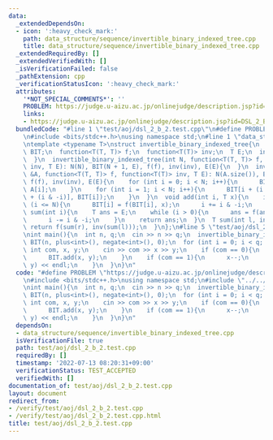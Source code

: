 ```yaml
---
data:
  _extendedDependsOn:
  - icon: ':heavy_check_mark:'
    path: data_structure/sequence/invertible_binary_indexed_tree.cpp
    title: data_structure/sequence/invertible_binary_indexed_tree.cpp
  _extendedRequiredBy: []
  _extendedVerifiedWith: []
  _isVerificationFailed: false
  _pathExtension: cpp
  _verificationStatusIcon: ':heavy_check_mark:'
  attributes:
    '*NOT_SPECIAL_COMMENTS*': ''
    PROBLEM: https://judge.u-aizu.ac.jp/onlinejudge/description.jsp?id=DSL_2_B
    links:
    - https://judge.u-aizu.ac.jp/onlinejudge/description.jsp?id=DSL_2_B
  bundledCode: "#line 1 \"test/aoj/dsl_2_b_2.test.cpp\"\n#define PROBLEM \"https://judge.u-aizu.ac.jp/onlinejudge/description.jsp?id=DSL_2_B\"\
    \n#include <bits/stdc++.h>\nusing namespace std;\n#line 1 \"data_structure/sequence/invertible_binary_indexed_tree.cpp\"\
    \ntemplate <typename T>\nstruct invertible_binary_indexed_tree{\n  int N;\n  vector<T>\
    \ BIT;\n  function<T(T, T)> f;\n  function<T(T)> inv;\n  T E;\n  invertible_binary_indexed_tree(){\n\
    \  }\n  invertible_binary_indexed_tree(int N, function<T(T, T)> f, function<T(T)>\
    \ inv, T E): N(N), BIT(N + 1, E), f(f), inv(inv), E(E){\n  }\n  invertible_binary_indexed_tree(vector<T>\
    \ &A, function<T(T, T)> f, function<T(T)> inv, T E): N(A.size()), BIT(N + 1),\
    \ f(f), inv(inv), E(E){\n    for (int i = 0; i < N; i++){\n      BIT[i + 1] =\
    \ A[i];\n    }\n    for (int i = 1; i < N; i++){\n      BIT[i + (i & -i)] = f(BIT[i\
    \ + (i & -i)], BIT[i]);\n    }\n  }\n  void add(int i, T x){\n    i++;\n    while\
    \ (i <= N){\n      BIT[i] = f(BIT[i], x);\n      i += i & -i;\n    }\n  }\n  T\
    \ sum(int i){\n    T ans = E;\n    while (i > 0){\n      ans = f(ans, BIT[i]);\n\
    \      i -= i & -i;\n    }\n    return ans;\n  }\n  T sum(int l, int r){\n   \
    \ return f(sum(r), inv(sum(l)));\n  }\n};\n#line 5 \"test/aoj/dsl_2_b_2.test.cpp\"\
    \nint main(){\n  int n, q;\n  cin >> n >> q;\n  invertible_binary_indexed_tree<int>\
    \ BIT(n, plus<int>(), negate<int>(), 0);\n  for (int i = 0; i < q; i++){\n   \
    \ int com, x, y;\n    cin >> com >> x >> y;\n    if (com == 0){\n      x--;\n\
    \      BIT.add(x, y);\n    }\n    if (com == 1){\n      x--;\n      cout << BIT.sum(x,\
    \ y) << endl;\n    }\n  }\n}\n"
  code: "#define PROBLEM \"https://judge.u-aizu.ac.jp/onlinejudge/description.jsp?id=DSL_2_B\"\
    \n#include <bits/stdc++.h>\nusing namespace std;\n#include \"../../data_structure/sequence/invertible_binary_indexed_tree.cpp\"\
    \nint main(){\n  int n, q;\n  cin >> n >> q;\n  invertible_binary_indexed_tree<int>\
    \ BIT(n, plus<int>(), negate<int>(), 0);\n  for (int i = 0; i < q; i++){\n   \
    \ int com, x, y;\n    cin >> com >> x >> y;\n    if (com == 0){\n      x--;\n\
    \      BIT.add(x, y);\n    }\n    if (com == 1){\n      x--;\n      cout << BIT.sum(x,\
    \ y) << endl;\n    }\n  }\n}\n"
  dependsOn:
  - data_structure/sequence/invertible_binary_indexed_tree.cpp
  isVerificationFile: true
  path: test/aoj/dsl_2_b_2.test.cpp
  requiredBy: []
  timestamp: '2022-07-13 08:20:31+09:00'
  verificationStatus: TEST_ACCEPTED
  verifiedWith: []
documentation_of: test/aoj/dsl_2_b_2.test.cpp
layout: document
redirect_from:
- /verify/test/aoj/dsl_2_b_2.test.cpp
- /verify/test/aoj/dsl_2_b_2.test.cpp.html
title: test/aoj/dsl_2_b_2.test.cpp
---
```

